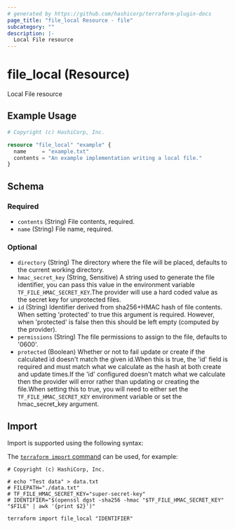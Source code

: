 ```yaml
---
# generated by https://github.com/hashicorp/terraform-plugin-docs
page_title: "file_local Resource - file"
subcategory: ""
description: |-
  Local File resource
---
```


# file_local (Resource)

Local File resource

## Example Usage

```terraform
# Copyright (c) HashiCorp, Inc.

resource "file_local" "example" {
  name     = "example.txt"
  contents = "An example implementation writing a local file."
}
```

<!-- schema generated by tfplugindocs -->
## Schema

### Required

- `contents` (String) File contents, required.
- `name` (String) File name, required.

### Optional

- `directory` (String) The directory where the file will be placed, defaults to the current working directory.
- `hmac_secret_key` (String, Sensitive) A string used to generate the file identifier, you can pass this value in the environment variable `TF_FILE_HMAC_SECRET_KEY`.The provider will use a hard coded value as the secret key for unprotected files.
- `id` (String) Identifier derived from sha256+HMAC hash of file contents. When setting 'protected' to true this argument is required. However, when 'protected' is false then this should be left empty (computed by the provider).
- `permissions` (String) The file permissions to assign to the file, defaults to '0600'.
- `protected` (Boolean) Whether or not to fail update or create if the calculated id doesn't match the given id.When this is true, the 'id' field is required and must match what we calculate as the hash at both create and update times.If the 'id' configured doesn't match what we calculate then the provider will error rather than updating or creating the file.When setting this to true, you will need to either set the `TF_FILE_HMAC_SECRET_KEY` environment variable or set the hmac_secret_key argument.

## Import

Import is supported using the following syntax:

The [`terraform import` command](https://developer.hashicorp.com/terraform/cli/commands/import) can be used, for example:

```shell
# Copyright (c) HashiCorp, Inc.

# echo "Test data" > data.txt
# FILEPATH="./data.txt"
# TF_FILE_HMAC_SECRET_KEY="super-secret-key"
# IDENTIFIER="$(openssl dgst -sha256 -hmac "$TF_FILE_HMAC_SECRET_KEY" "$FILE" | awk '{print $2}')"

terraform import file_local "IDENTIFIER"
```
